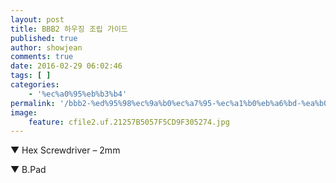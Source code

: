 ```yaml
---
layout: post
title: BBB2 하우징 조립 가이드
published: true
author: showjean
comments: true
date: 2016-02-29 06:02:46
tags: [ ]
categories:
    - '%ec%a0%95%eb%b3%b4'
permalink: '/bbb2-%ed%95%98%ec%9a%b0%ec%a7%95-%ec%a1%b0%eb%a6%bd-%ea%b0%80%ec%9d%b4%eb%93%9c'
image:
    feature: cfile2.uf.21257B5057F5CD9F305274.jpg
---
```


  






  




▼ Hex Screwdriver &#8211; 2mm


  
 




  







  







  







  







  







  







  







  







  







  







  







  







  







  









  ▼ B.Pad



  










  







  







  







  







  







  







  







  







  







  
 







&nbsp;